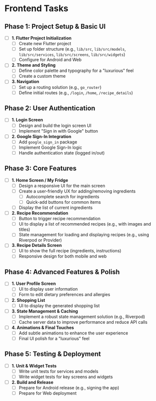 # Frontend Tasks

## Phase 1: Project Setup & Basic UI

- [ ] **1. Flutter Project Initialization**
    - [ ] Create new Flutter project
    - [ ] Set up folder structure (e.g., `lib/src`, `lib/src/models`, `lib/src/services`, `lib/src/screens`, `lib/src/widgets`)
    - [ ] Configure for Android and Web
- [ ] **2. Theme and Styling**
    - [ ] Define color palette and typography for a "luxurious" feel
    - [ ] Create a custom theme
- [ ] **3. Navigation**
    - [ ] Set up a routing solution (e.g., `go_router`)
    - [ ] Define initial routes (e.g., `/login`, `/home`, `/recipe_details`)

## Phase 2: User Authentication

- [ ] **1. Login Screen**
    - [ ] Design and build the login screen UI
    - [ ] Implement "Sign in with Google" button
- [ ] **2. Google Sign-In Integration**
    - [ ] Add `google_sign_in` package
    - [ ] Implement Google Sign-In logic
    - [ ] Handle authentication state (logged in/out)

## Phase 3: Core Features

- [ ] **1. Home Screen / My Fridge**
    - [ ] Design a responsive UI for the main screen
    - [ ] Create a user-friendly UX for adding/removing ingredients
        - [ ] Autocomplete search for ingredients
        - [ ] Quick-add buttons for common items
    - [ ] Display the list of current ingredients
- [ ] **2. Recipe Recommendation**
    - [ ] Button to trigger recipe recommendation
    - [ ] UI to display a list of recommended recipes (e.g., with images and titles)
    - [ ] State management for loading and displaying recipes (e.g., using Riverpod or Provider)
- [ ] **3. Recipe Details Screen**
    - [ ] UI to show the full recipe (ingredients, instructions)
    - [ ] Responsive design for both mobile and web

## Phase 4: Advanced Features & Polish

- [ ] **1. User Profile Screen**
    - [ ] UI to display user information
    - [ ] Form to edit dietary preferences and allergies
- [ ] **2. Shopping List**
    - [ ] UI to display the generated shopping list
- [ ] **3. State Management & Caching**
    - [ ] Implement a robust state management solution (e.g., Riverpod)
    - [ ] Cache server data to improve performance and reduce API calls
- [ ] **4. Animations & Final Touches**
    - [ ] Add subtle animations to enhance the user experience
    - [ ] Final UI polish for a "luxurious" feel

## Phase 5: Testing & Deployment

- [ ] **1. Unit & Widget Tests**
    - [ ] Write unit tests for services and models
    - [ ] Write widget tests for key screens and widgets
- [ ] **2. Build and Release**
    - [ ] Prepare for Android release (e.g., signing the app)
    - [ ] Prepare for Web deployment

